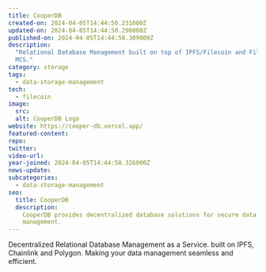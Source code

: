 ```yaml
---
title: CooperDB
created-on: 2024-04-05T14:44:50.231000Z
updated-on: 2024-04-05T14:44:50.290000Z
published-on: 2024-04-05T14:44:50.309000Z
description:
  "Relational Database Management built on top of IPFS/Filecoin and FilSwan
  MCS."
category: storage
tags:
  - data-storage-management
tech:
  - filecoin
image:
  src:
  alt: CooperDB Logo
website: https://cooper-db.vercel.app/
featured-content:
repo:
twitter:
video-url:
year-joined: 2024-04-05T14:44:50.326000Z
news-update:
subcategories:
  - data-storage-management
seo:
  title: CooperDB
  description:
    CooperDB provides decentralized database solutions for secure data
    management.
---
```


Decentralized Relational Database Management as a Service. built on IPFS, Chainlink and Polygon. Making your data management seamless and efficient.

